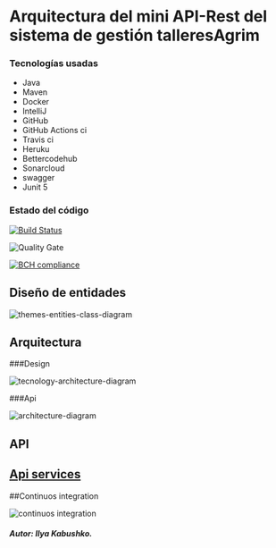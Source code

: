 # Arquitectura del mini API-Rest del sistema de gestión talleresAgrim

### Tecnologías usadas
* Java
* Maven
* Docker
* IntelliJ
* GitHub
* GitHub Actions ci
* Travis ci
* Heruku
* Bettercodehub
* Sonarcloud
* swagger
* Junit 5



### Estado del código

[![Build Status](https://travis-ci.org/Ruskab/agrimManager.svg?branch=develop)](https://travis-ci.org/Ruskab/agrimManager)

![Quality Gate](https://sonarcloud.io/api/project_badges/measure?project=ilya.dev%3AagrimManager&metric=alert_status)

[![BCH compliance](https://bettercodehub.com/edge/badge/Ruskab/agrimManager?branch=develop)](https://bettercodehub.com/)


## Diseño de entidades
![themes-entities-class-diagram](https://user-images.githubusercontent.com/16058725/48664196-4ac42880-ea9b-11e8-860c-1c8610d95c49.png)


## Arquitectura

###Design

![tecnology-architecture-diagram](https://user-images.githubusercontent.com/16058725/54881954-96c21800-4e55-11e9-93c9-259cd60353eb.png)

###Api

![architecture-diagram](https://user-images.githubusercontent.com/16058725/51445549-bbd7c480-1d06-11e9-95f6-61761ac0061e.png)

## API
[Api services](https://github.com/Ruskab/agrimManager/wiki/Api-services#api-services)
--- 

##Continuos integration

![continuos integration](https://user-images.githubusercontent.com/16058725/55355842-b39bc280-54c9-11e9-8973-101f3d87758b.png)
##### Autor: Ilya Kabushko.
